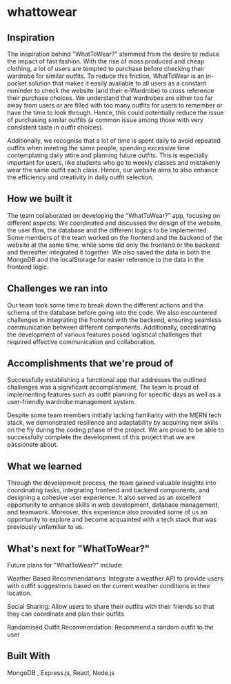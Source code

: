 # whattowear
## Inspiration
The inspiration behind "WhatToWear?" stemmed from the desire to reduce the impact of fast fashion. With the rise of mass produced and cheap clothing, a lot of users are tempted to purchase before checking their wardrobe for similar outfits. To reduce this friction, WhatToWear is an in-pocket solution that makes it easily available to all users as a constant reminder to check the website (and their e-Wardrobe) to cross reference their purchase choices. We understand that wardrobes are either too far away from users or are filled with too many outfits for users to remember or have the time to look through. Hence, this could potentially reduce the issue of purchasing similar outfits (a common issue among those with very consistent taste in outfit choices).

Additionally, we recognise that a lot of time is spent daily to avoid repeated outfits when meeting the same people, spending excessive time contemplating daily attire and planning future outfits. This is especially important for users, like students who go to weekly classes and mistakenly wear the same outfit each class. Hence, our website aims to also enhance the efficiency and creativity in daily outfit selection. 

## How we built it
The team collaborated on developing the "WhatToWear?" app, focusing on different aspects: 
We coordinated and discussed the design of the website, the user flow, the database and the different logics to be implemented.
Some members of the team worked on the frontend and the backend of the website at the same time, while some did only the frontend or the backend and thereafter integrated it together. We also saved the data in both the MongoDB and the localStorage for easier reference to the data in the frontend logic.

## Challenges we ran into
Our team took some time to break down the different actions and the schema of the database before going into the code. We also encountered challenges in integrating the frontend with the backend, ensuring seamless communication between different components. Additionally, coordinating the development of various features posed logistical challenges that required effective communication and collaboration.

## Accomplishments that we're proud of
Successfully establishing a functional app that addresses the outlined challenges was a significant accomplishment. The team is proud of implementing features such as outfit planning for specific days as well as a user-friendly wardrobe management system. 

Despite some team members initially lacking familiarity with the MERN tech stack, we demonstrated resilience and adaptability by acquiring new skills on the fly during the coding phase of the project. We are proud to be able to successfully complete the development of this project that we are passionate about. 

## What we learned
Through the development process, the team gained valuable insights into coordinating tasks, integrating frontend and backend components, and designing a cohesive user experience. It also served as an excellent opportunity to enhance skills in web development, database management, and teamwork. Moreover, this experience also provided some of us an opportunity to explore and become acquainted with a tech stack that was previously unfamiliar to us.

## What's next for "WhatToWear?"
Future plans for "WhatToWear?" include:

Weather Based Recommendations: Integrate a weather API to provide users with outfit suggestions based on the current weather conditions in their location.

Social Sharing: Allow users to share their outfits with their friends so that they can coordinate and plan their outfits 

Randomised Outfit Recommendation: Recommend a random outfit to the user 

## Built With
MongoDB , Express.js, React, Node.js
